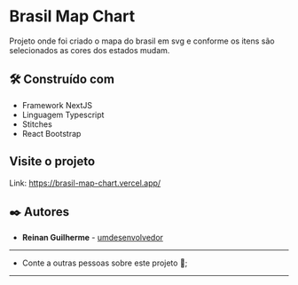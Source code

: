 # Brasil Map Chart

Projeto onde foi criado o mapa do brasil em svg e conforme os itens são selecionados as cores dos estados mudam.

## 🛠️ Construído com

* Framework  NextJS
* Linguagem Typescript
* Stitches
* React Bootstrap

## Visite o projeto
Link: https://brasil-map-chart.vercel.app/

## ✒️ Autores

* **Reinan Guilherme** - [umdesenvolvedor](https://www.linkedin.com/in/reinan-guilherme-34086b236)

---

* Conte a outras pessoas sobre este projeto 📢;

---
